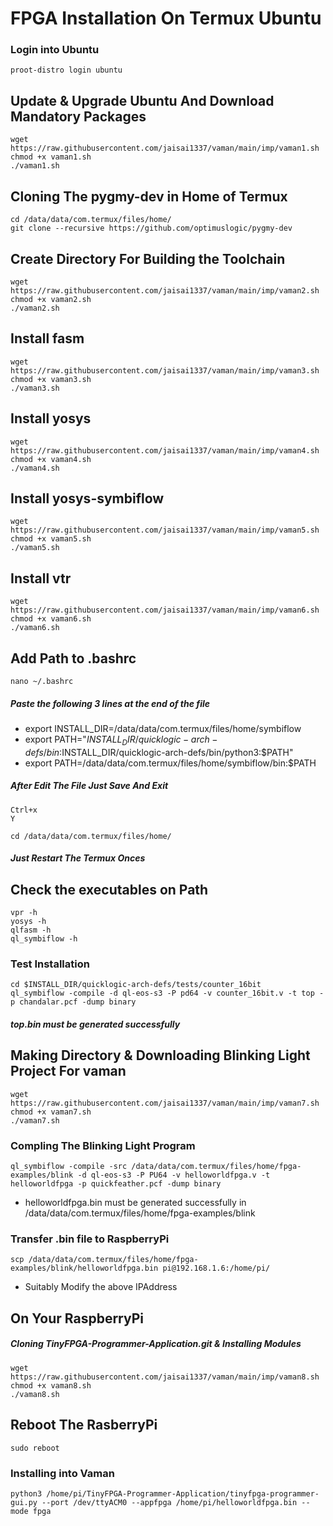 # FPGA Installation On Termux Ubuntu
### Login into Ubuntu
```
proot-distro login ubuntu
```
## Update & Upgrade Ubuntu And Download Mandatory Packages
```
wget https://raw.githubusercontent.com/jaisai1337/vaman/main/imp/vaman1.sh
chmod +x vaman1.sh
./vaman1.sh
```
## Cloning The pygmy-dev in Home of Termux
```
cd /data/data/com.termux/files/home/
git clone --recursive https://github.com/optimuslogic/pygmy-dev
```
## Create Directory For Building the Toolchain
```
wget https://raw.githubusercontent.com/jaisai1337/vaman/main/imp/vaman2.sh
chmod +x vaman2.sh
./vaman2.sh
```

## Install fasm
```
wget https://raw.githubusercontent.com/jaisai1337/vaman/main/imp/vaman3.sh
chmod +x vaman3.sh
./vaman3.sh
```
## Install yosys
```
wget https://raw.githubusercontent.com/jaisai1337/vaman/main/imp/vaman4.sh
chmod +x vaman4.sh
./vaman4.sh
```
## Install yosys-symbiflow
```
wget https://raw.githubusercontent.com/jaisai1337/vaman/main/imp/vaman5.sh
chmod +x vaman5.sh
./vaman5.sh
```
## Install vtr
```
wget https://raw.githubusercontent.com/jaisai1337/vaman/main/imp/vaman6.sh
chmod +x vaman6.sh
./vaman6.sh
```
## Add Path to .bashrc
```
nano ~/.bashrc
```
##### Paste the following 3 lines at the end of the file
* export  INSTALL_DIR=/data/data/com.termux/files/home/symbiflow
* export PATH="$INSTALL_DIR/quicklogic-arch-defs/bin:$INSTALL_DIR/quicklogic-arch-defs/bin/python3:$PATH"
* export PATH=/data/data/com.termux/files/home/symbiflow/bin:$PATH
##### After Edit The File Just Save And Exit
```
Ctrl+x
Y 
```
```
cd /data/data/com.termux/files/home/
```
##### Just Restart The Termux Onces

## Check the executables on Path
```
vpr -h
yosys -h
qlfasm -h
ql_symbiflow -h
```
### Test Installation
```
cd $INSTALL_DIR/quicklogic-arch-defs/tests/counter_16bit
ql_symbiflow -compile -d ql-eos-s3 -P pd64 -v counter_16bit.v -t top -p chandalar.pcf -dump binary
```
##### top.bin must be generated successfully 
## Making Directory & Downloading Blinking Light Project For vaman
```
wget https://raw.githubusercontent.com/jaisai1337/vaman/main/imp/vaman7.sh
chmod +x vaman7.sh
./vaman7.sh
```
### Compling The Blinking Light Program
```
ql_symbiflow -compile -src /data/data/com.termux/files/home/fpga-examples/blink -d ql-eos-s3 -P PU64 -v helloworldfpga.v -t helloworldfpga -p quickfeather.pcf -dump binary
```
* helloworldfpga.bin must be generated successfully in /data/data/com.termux/files/home/fpga-examples/blink
### Transfer .bin file to RaspberryPi
```
scp /data/data/com.termux/files/home/fpga-examples/blink/helloworldfpga.bin pi@192.168.1.6:/home/pi/
```
* Suitably Modify the above IPAddress
## On Your RaspberryPi
##### Cloning TinyFPGA-Programmer-Application.git & Installing Modules
```
wget https://raw.githubusercontent.com/jaisai1337/vaman/main/imp/vaman8.sh
chmod +x vaman8.sh
./vaman8.sh
```
## Reboot The RasberryPi
```
sudo reboot
```
### Installing into Vaman
```
python3 /home/pi/TinyFPGA-Programmer-Application/tinyfpga-programmer-gui.py --port /dev/ttyACM0 --appfpga /home/pi/helloworldfpga.bin --mode fpga

```


